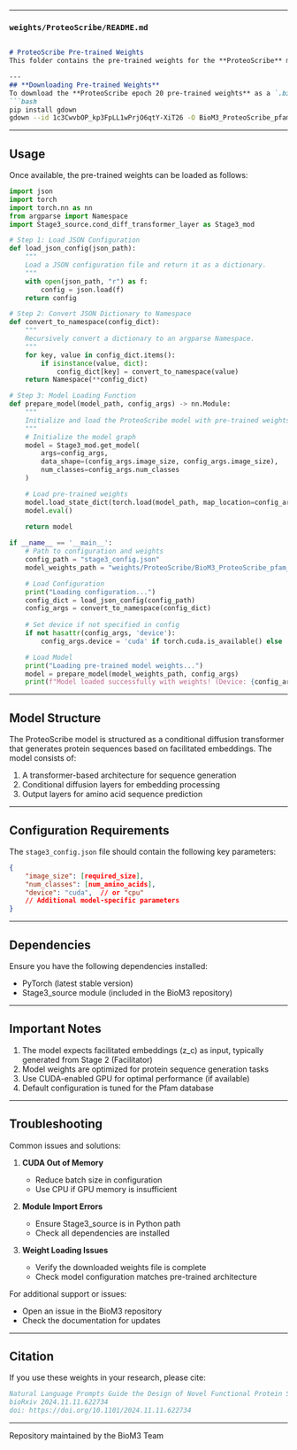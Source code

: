 
---

### **`weights/ProteoScribe/README.md`**

```markdown

# ProteoScribe Pre-trained Weights
This folder contains the pre-trained weights for the **ProteoScribe** model (Stage 3 of BioM3). The ProteoScribe model generates protein sequences from conditioned latent embeddings.

---
## **Downloading Pre-trained Weights**
To download the **ProteoScribe epoch 20 pre-trained weights** as a `.bin` file from Google Drive, use the following command:
```bash
pip install gdown
gdown --id 1c3CwvbOP_kp3FpLL1wPrjO6qtY-XiT26 -O BioM3_ProteoScribe_pfam_epoch20_v1.bin
```

---
## **Usage**
Once available, the pre-trained weights can be loaded as follows:
```python
import json
import torch
import torch.nn as nn
from argparse import Namespace
import Stage3_source.cond_diff_transformer_layer as Stage3_mod

# Step 1: Load JSON Configuration
def load_json_config(json_path):
    """
    Load a JSON configuration file and return it as a dictionary.
    """
    with open(json_path, "r") as f:
        config = json.load(f)
    return config

# Step 2: Convert JSON Dictionary to Namespace
def convert_to_namespace(config_dict):
    """
    Recursively convert a dictionary to an argparse Namespace.
    """
    for key, value in config_dict.items():
        if isinstance(value, dict):
            config_dict[key] = convert_to_namespace(value)
    return Namespace(**config_dict)

# Step 3: Model Loading Function
def prepare_model(model_path, config_args) -> nn.Module:
    """
    Initialize and load the ProteoScribe model with pre-trained weights.
    """
    # Initialize the model graph
    model = Stage3_mod.get_model(
        args=config_args,
        data_shape=(config_args.image_size, config_args.image_size),
        num_classes=config_args.num_classes
    )

    # Load pre-trained weights
    model.load_state_dict(torch.load(model_path, map_location=config_args.device))
    model.eval()
    
    return model

if __name__ == '__main__':
    # Path to configuration and weights
    config_path = "stage3_config.json"
    model_weights_path = "weights/ProteoScribe/BioM3_ProteoScribe_pfam_epoch20_v1.bin"

    # Load Configuration
    print("Loading configuration...")
    config_dict = load_json_config(config_path)
    config_args = convert_to_namespace(config_dict)
    
    # Set device if not specified in config
    if not hasattr(config_args, 'device'):
        config_args.device = 'cuda' if torch.cuda.is_available() else 'cpu'

    # Load Model
    print("Loading pre-trained model weights...")
    model = prepare_model(model_weights_path, config_args)
    print(f"Model loaded successfully with weights! (Device: {config_args.device})")
```

---
## **Model Structure**
The ProteoScribe model is structured as a conditional diffusion transformer that generates protein sequences based on facilitated embeddings. The model consists of:

1. A transformer-based architecture for sequence generation
2. Conditional diffusion layers for embedding processing
3. Output layers for amino acid sequence prediction

---
## **Configuration Requirements**
The `stage3_config.json` file should contain the following key parameters:

```json
{
    "image_size": [required_size],
    "num_classes": [num_amino_acids],
    "device": "cuda",  // or "cpu"
    // Additional model-specific parameters
}
```

---
## **Dependencies**
Ensure you have the following dependencies installed:
- PyTorch (latest stable version)
- Stage3_source module (included in the BioM3 repository)

---
## **Important Notes**
1. The model expects facilitated embeddings (z_c) as input, typically generated from Stage 2 (Facilitator)
2. Model weights are optimized for protein sequence generation tasks
3. Use CUDA-enabled GPU for optimal performance (if available)
4. Default configuration is tuned for the Pfam database

---
## **Troubleshooting**
Common issues and solutions:

1. **CUDA Out of Memory**
   - Reduce batch size in configuration
   - Use CPU if GPU memory is insufficient

2. **Module Import Errors**
   - Ensure Stage3_source is in Python path
   - Check all dependencies are installed

3. **Weight Loading Issues**
   - Verify the downloaded weights file is complete
   - Check model configuration matches pre-trained architecture

For additional support or issues:
- Open an issue in the BioM3 repository
- Check the documentation for updates

---
## **Citation**
If you use these weights in your research, please cite:
```bibtex
Natural Language Prompts Guide the Design of Novel Functional Protein Sequences
bioRxiv 2024.11.11.622734
doi: https://doi.org/10.1101/2024.11.11.622734
```

---
Repository maintained by the BioM3 Team
